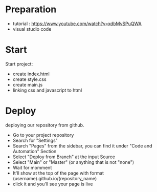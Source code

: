 # Preparation
- tutorial : https://www.youtube.com/watch?v=xdbMvSPuQWA
- visual studio code

# Start
Start project:
- create index.html
- create style.css
- create main.js
- linking css and javascript to html

# Deploy
deploying our repository from github.
- Go to your project repository
- Search for "Settings"
- Search "Pages" from the sidebar, you can find it under "Code and Automation" Section
- Select "Deploy from Branch" at the input Source
- Select "Main" or "Master" (or anything that is not "none")
- Wait for momment
- It'll show at the top of the page with format (username).github.io/(repository_name)
- click it and you'll see your page is live